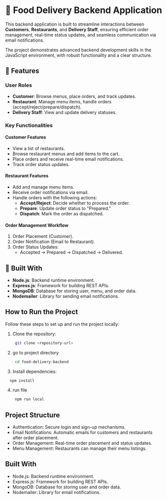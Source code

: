# 🍴 Food Delivery Backend Application

This backend application is built to streamline interactions between **Customers**, **Restaurants**, and **Delivery Staff**, ensuring efficient order management, real-time status updates, and seamless communication via email notifications. 

The project demonstrates advanced backend development skills in the JavaScript environment, with robust functionality and a clear structure.

## 🌟 Features
### User Roles
- **Customer**: Browse menus, place orders, and track updates.
- **Restaurant**: Manage menu items, handle orders (accept/reject/prepare/dispatch).
- **Delivery Staff**: View and update delivery statuses.

### Key Functionalities
#### **Customer Features**
- View a list of restaurants.
- Browse restaurant menus and add items to the cart.
- Place orders and receive real-time email notifications.
- Track order status updates.

#### **Restaurant Features**
- Add and manage menu items.
- Receive order notifications via email.
- Handle orders with the following actions:
  - **Accept/Reject**: Decide whether to process the order.
  - **Prepare**: Update order status to "Prepared."
  - **Dispatch**: Mark the order as dispatched.

#### **Order Management Workflow**
1. Order Placement (Customer).
2. Order Notification (Email to Restaurant).
3. Order Status Updates:
   - Accepted → Prepared → Dispatched → Delivered.


## 🔧 Built With
- **Node.js**: Backend runtime environment.
- **Express.js**: Framework for building REST APIs.
- **MongoDB**: Database for storing user, menu, and order data.
- **Nodemailer**: Library for sending email notifications.



## How to Run the Project

Follow these steps to set up and run the project locally:

1. Clone the repository:
   ```bash
    git clone <repository-url>
2. go to project directory
   ```bash
    cd food-delivery-backend
3. Install dependencies:
  ```bash
    npm install
  ```
4. run file
   ```bash
    npm run local
   ```
## Project Structure
- Authentication: Secure login and sign-up mechanisms.
- Email Notifications: Automatic emails for customers and restaurants after order placement.
- Order Management: Real-time order placement and status updates.
- Menu Management: Restaurants can manage their menu listings.
## Built With
- Node.js: Backend runtime environment.
- Express.js: Framework for building REST APIs.
- MongoDB: Database for storing user and order data.
- Nodemailer: Library for email notifications.


   
